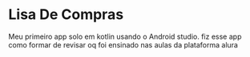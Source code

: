 # Lisa De Compras
Meu primeiro app solo em kotlin usando o Android studio. fiz esse app como formar de revisar oq foi ensinado nas aulas da plataforma alura
